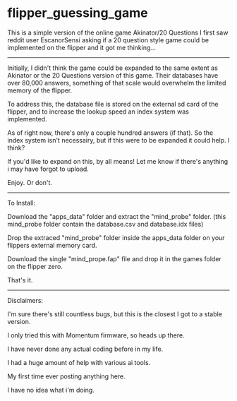 # flipper_guessing_game
This is a simple version of the online game Akinator/20 Questions
I first saw reddit user EscanorSensi asking if a 20 question style game could be implemented on the flipper and it got me thinking...

---------------------------------------------------------------------------------------------------------------------------------------------------------------

Initially, I didn't think the game could be expanded to the same extent as Akinator or the 20 Questions version of this game. Their databases have over 80,000 answers, something of that scale would overwhelm the limited memory of the flipper. 

To address this, the database file is stored on the external sd card of the flipper, and to increase the lookup speed an index system was implemented.

As of right now, there's only a couple hundred answers (if that). So the index system isn't necessairy, but if this were to be expanded it could help. I think?

If you'd like to expand on this, by all means! Let me know if there's anything i may have forgot to upload.

Enjoy. Or don't.

---------------------------------------------------------------------------------------------------------------------------------------------------------------

To Install:

Download the "apps_data" folder and extract the "mind_probe" folder. (this mind_probe folder contain the database.csv and database.idx files)

Drop the extraced "mind_probe" folder inside the apps_data folder on your flippers external memory card.

Download the single "mind_prope.fap" file and drop it in the games folder on the flipper zero. 

That's it. 

---------------------------------------------------------------------------------------------------------------------------------------------------------------

Disclaimers: 

I'm sure there's still countless bugs, but this is the closest I got to a stable version.

I only tried this with Momentum firmware, so heads up there.  

I have never done any actual coding before in my life. 

I had a huge amount of help with various ai tools.

My first time ever posting anything here. 

I have no idea what i'm doing.

